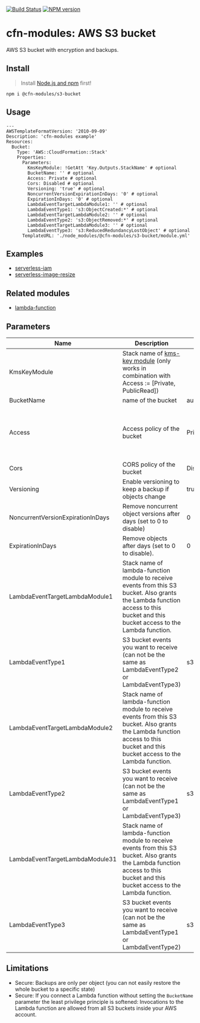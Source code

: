 [![Build Status](https://travis-ci.org/cfn-modules/s3-bucket.svg?branch=master)](https://travis-ci.org/cfn-modules/s3-bucket)
[![NPM version](https://img.shields.io/npm/v/@cfn-modules/s3-bucket.svg)](https://www.npmjs.com/package/@cfn-modules/s3-bucket)

# cfn-modules: AWS S3 bucket

AWS S3 bucket with encryption and backups.


## Install

> Install [Node.js and npm](https://nodejs.org/) first!

```
npm i @cfn-modules/s3-bucket
```

## Usage

```
---
AWSTemplateFormatVersion: '2010-09-09'
Description: 'cfn-modules example'
Resources:
  Bucket:
    Type: 'AWS::CloudFormation::Stack'
    Properties:
      Parameters:
        KmsKeyModule: !GetAtt 'Key.Outputs.StackName' # optional
        BucketName: '' # optional
        Access: Private # optional
        Cors: Disabled # optional
        Versioning: 'true' # optional
        NoncurrentVersionExpirationInDays: '0' # optional
        ExpirationInDays: '0' # optional
        LambdaEventTargetLambdaModule1: '' # optional
        LambdaEventType1: 's3:ObjectCreated:*' # optional
        LambdaEventTargetLambdaModule2: '' # optional
        LambdaEventType2: 's3:ObjectRemoved:*' # optional
        LambdaEventTargetLambdaModule3: '' # optional
        LambdaEventType3: 's3:ReducedRedundancyLostObject' # optional
      TemplateURL: './node_modules/@cfn-modules/s3-bucket/module.yml'
```

## Examples

* [serverless-iam](https://github.com/cfn-modules/docs/tree/master/examples/serverless-iam)
* [serverless-image-resize](https://github.com/cfn-modules/docs/tree/master/examples/serverless-image-resize)

## Related modules

* [lambda-function](https://github.com/cfn-modules/lambda-function)

## Parameters

<table>
  <thead>
    <tr>
      <th>Name</th>
      <th>Description</th>
      <th>Default</th>
      <th>Required?</th>
      <th>Allowed values</th>
    </tr>
  </thead>
  <tbody>
    <tr>
      <td>KmsKeyModule</td>
      <td>Stack name of <a href="https://www.npmjs.com/package/@cfn-modules/kms-key">kms-key module</a> (only works in combination with Access := [Private, PublicRead])</td>
      <td></td>
      <td>no</td>
      <td></td>
    </tr>
    <tr>
      <td>BucketName</td>
      <td>name of the bucket</td>
      <td>auto generated value</td>
      <td>no</td>
      <td></td>
    </tr>
    <tr>
      <td>Access</td>
      <td>Access policy of the bucket</td>
      <td>Private</td>
      <td>no</td>
      <td>[Private, PublicRead, CloudFrontRead, CloudFrontAccessLogWrite, ElbAccessLogWrite, ConfigWrite, CloudTrailWrite, FlowLogWrite, Custom]</td>
    </tr>
    <tr>
      <td>Cors</td>
      <td>CORS policy of the bucket</td>
      <td>Disabled</td>
      <td>no</td>
      <td>[Disabled, AllowAll]</td>
    </tr>
    <tr>
      <td>Versioning</td>
      <td>Enable versioning to keep a backup if objects change</td>
      <td>true</td>
      <td>no</td>
      <td>[true, false, 'false-but-was-true']</td>
    </tr>
    <tr>
      <td>NoncurrentVersionExpirationInDays</td>
      <td>Remove noncurrent object versions after days (set to 0 to disable)</td>
      <td>0</td>
      <td>no</td>
      <td>[0-N]</td>
    </tr>
    <tr>
      <td>ExpirationInDays</td>
      <td>Remove objects after days (set to 0 to disable).</td>
      <td>0</td>
      <td>no</td>
      <td>[0-N]</td>
    </tr>
    <tr>
      <td>LambdaEventTargetLambdaModule1</td>
      <td>Stack name of lambda-function module to receive events from this S3 bucket. Also grants the Lambda function access to this bucket and this bucket access to the Lambda function.</td>
      <td></td>
      <td>no</td>
      <td></td>
    </tr>
    <tr>
      <td>LambdaEventType1</td>
      <td>S3 bucket events you want to receive (can not be the same as LambdaEventType2 or LambdaEventType3)</td>
      <td>s3:ObjectCreated:*</td>
      <td>no</td>
      <td><a href="https://docs.aws.amazon.com/AmazonS3/latest/dev/NotificationHowTo.html#notification-how-to-event-types-and-destinations">Supported event types</a></td>
    </tr>
    <tr>
      <td>LambdaEventTargetLambdaModule2</td>
      <td>Stack name of lambda-function module to receive events from this S3 bucket. Also grants the Lambda function access to this bucket and this bucket access to the Lambda function.</td>
      <td></td>
      <td>no</td>
      <td></td>
    </tr>
    <tr>
      <td>LambdaEventType2</td>
      <td>S3 bucket events you want to receive (can not be the same as LambdaEventType1 or LambdaEventType3)</td>
      <td>s3:ObjectRemoved:*</td>
      <td>no</td>
      <td><a href="https://docs.aws.amazon.com/AmazonS3/latest/dev/NotificationHowTo.html#notification-how-to-event-types-and-destinations">Supported event types</a></td>
    </tr>
    <tr>
      <td>LambdaEventTargetLambdaModule31</td>
      <td>Stack name of lambda-function module to receive events from this S3 bucket. Also grants the Lambda function access to this bucket and this bucket access to the Lambda function.</td>
      <td></td>
      <td>no</td>
      <td></td>
    </tr>
    <tr>
      <td>LambdaEventType3</td>
      <td>S3 bucket events you want to receive (can not be the same as LambdaEventType1 or LambdaEventType2)</td>
      <td>s3:ReducedRedundancyLostObject</td>
      <td>no</td>
      <td><a href="https://docs.aws.amazon.com/AmazonS3/latest/dev/NotificationHowTo.html#notification-how-to-event-types-and-destinations">Supported event types</a></td>
    </tr>
  </tbody>
</table>

## Limitations

* Secure: Backups are only per object (you can not easily restore the whole bucket to a specific state)
* Secure: If you connect a Lambda function without setting the `BucketName` parameter the least privilege principle is softened: Invocations to the Lambda function are allowed from all S3 buckets inside your AWS account.
